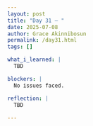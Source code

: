 ```yaml
---
layout: post
title: "Day 31 – "
date: 2025-07-08
author: Grace Akinnibosun
permalink: /day31.html
tags: []

what_i_learned: |
  TBD

blockers: |
  No issues faced.

reflection: |
  TBD
 
---
```

